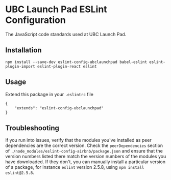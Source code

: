 # UBC Launch Pad ESLint Configuration

The JavaScript code standards used at UBC Launch Pad.

## Installation


`npm install --save-dev eslint-config-ubclaunchpad babel-eslint eslint-plugin-import eslint-plugin-react eslint`

## Usage

Extend this package in your `.eslintrc` file

```
{
	"extends": "eslint-config-ubclaunchpad"
}
```

## Troubleshooting

If you run into issues, verify that the modules you've installed as peer dependencies are the correct version. Check the `peerDependencies` section of `./node_modules/eslint-config-airbnb/package.json` and ensure that the version numbers listed there match the version numbers of the modules you have downloaded. If they don't, you can manually install a particular version of a package, for instance `eslint` version 2.5.8, using `npm install eslint@2.5.8`.
